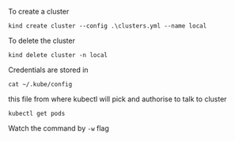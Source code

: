 To create a cluster 

```
kind create cluster --config .\clusters.yml --name local
```

To delete the cluster

```
kind delete cluster -n local
```

Credentials are stored in 

```cat ~/.kube/config```

this file from where kubectl will pick and authorise to talk to cluster


```
kubectl get pods
```

Watch the command by ```-w``` flag